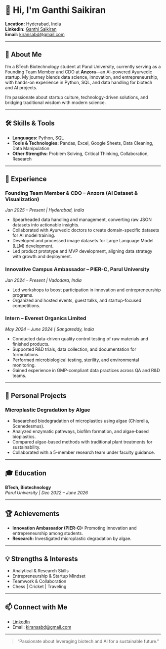 # 👋 Hi, I'm Ganthi Saikiran

**Location:** Hyderabad, India  
**LinkedIn:** [Ganthi Saikiran](https://www.linkedin.com/in/ganthisaikiran/)  
**Email:** kiransabd@gmail.com

---

## 🚀 About Me

I’m a BTech Biotechnology student at Parul University, currently serving as a Founding Team Member and CDO at **Anzora**—an AI-powered Ayurvedic startup. My journey blends data science, innovation, and entrepreneurship, with hands-on experience in Python, SQL, and data handling for biotech and AI projects.

I’m passionate about startup culture, technology-driven solutions, and bridging traditional wisdom with modern science.

---

## 🛠️ Skills & Tools

- **Languages:** Python, SQL
- **Tools & Technologies:** Pandas, Excel, Google Sheets, Data Cleaning, Data Manipulation
- **Other Strengths:** Problem Solving, Critical Thinking, Collaboration, Research

---

## 🌟 Experience

### **Founding Team Member & CDO – Anzora (AI Dataset & Visualization)**
*Jan 2025 – Present | Hyderabad, India*

- Spearheaded data handling and management, converting raw JSON datasets into actionable insights.
- Collaborated with Ayurvedic doctors to create domain-specific datasets for AI model training.
- Developed and processed image datasets for Large Language Model (LLM) development.
- Led product prototype and MVP development, aligning data strategy with growth and deployment.

### **Innovative Campus Ambassador – PIER-C, Parul University**
*Jan 2024 – Present | Vadodara, India*

- Led workshops to boost participation in innovation and entrepreneurship programs.
- Organized and hosted events, guest talks, and startup-focused competitions.

### **Intern – Everest Organics Limited**
*May 2024 – June 2024 | Sangareddy, India*

- Conducted data-driven quality control testing of raw materials and finished products.
- Supported R&D trials, data collection, and documentation for formulations.
- Performed microbiological testing, sterility, and environmental monitoring.
- Gained experience in GMP-compliant data practices across QA and R&D teams.

---

## 🧪 Personal Projects

### **Microplastic Degradation by Algae**
- Researched biodegradation of microplastics using algae (Chlorella, Scenedesmus).
- Analyzed enzymatic pathways, biofilm formation, and algae-based bioplastics.
- Compared algae-based methods with traditional plant treatments for sustainability.
- Collaborated with a 5-member research team under faculty guidance.

---

## 🎓 Education

**BTech, Biotechnology**  
*Parul University | Dec 2022 – June 2026*

---

## 🏆 Achievements

- **Innovation Ambassador (PIER-C):** Promoting innovation and entrepreneurship among students.
- **Research:** Investigated microplastic degradation by algae.

---

## 💡 Strengths & Interests

- Analytical & Research Skills
- Entrepreneurship & Startup Mindset
- Teamwork & Collaboration
- Chess | Cricket | Traveling

---

## 📫 Connect with Me

- [LinkedIn](https://www.linkedin.com/in/ganthisaikiran/)
- Email: kiransabd@gmail.com

---

> “Passionate about leveraging biotech and AI for a sustainable future.”
